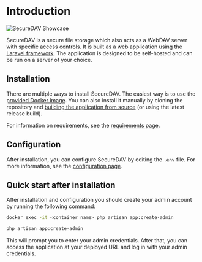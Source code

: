 # Introduction

![SecureDAV Showcase](/assets/showcase.png)

SecureDAV is a secure file storage which also acts as a WebDAV server with specific access controls. It is built as a web application using the [Laravel framework](https://laravel.com/). The application is designed to be self-hosted and can be run on a server of your choice.

<!-- DOC: create doc-pages for features mentioned in home page and link them here -->

## Installation

There are multiple ways to install SecureDAV. The easiest way is to use the [provided Docker image](./installation/docker.md). You can also install it manually by cloning the repository and [building the application from source](./installation/source.md) (or using the latest release build).

For information on requirements, see the [requirements page](./installation/requirements.md).

## Configuration

After installation, you can configure SecureDAV by editing the `.env` file. For more information, see the [configuration page](./configuration.md).

## Quick start after installation

After installation and configuration you should create your admin account by running the following command:

<CodeGroup>
  <CodeGroupItem title="Docker" active>

```bash
docker exec -it <container name> php artisan app:create-admin
```

  </CodeGroupItem>
  <CodeGroupItem title="Source">

```bash
php artisan app:create-admin
```

  </CodeGroupItem>
</CodeGroup>

This will prompt you to enter your admin credentials. After that, you can access the application at your deployed URL and log in with your admin credentials.
